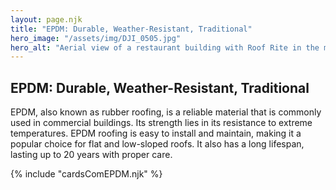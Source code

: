 ```yaml
---
layout: page.njk
title: "EPDM: Durable, Weather-Resistant, Traditional"
hero_image: "/assets/img/DJI_0505.jpg"
hero_alt: "Aerial view of a restaurant building with Roof Rite in the middle of a flat roof replacement. The Carlisle EPDM Membrane is partially completed with tools, safety cones, and materials visible across the surface. The building labeled 'Texas Craft Barbecue' sits on a street corner with a rounded front entryway adjacent bike lanes, and light traffic."
---
```


## EPDM: Durable, Weather-Resistant, Traditional

EPDM, also known as rubber roofing, is a reliable material that is commonly used in commercial buildings. Its strength lies in its resistance to extreme temperatures. EPDM roofing is easy to install and maintain, making it a popular choice for flat and low-sloped roofs. It also has a long lifespan, lasting up to 20 years with proper care.

<div class="breakout">
  {% include "cardsComEPDM.njk" %}
  <!-- Possible Gallery Here -->
</div>
